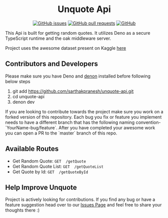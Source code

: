 <div align='center'>

# Unquote Api

[![GitHub issues](https://img.shields.io/github/issues/sarthakpranesh/unquote-api)](https://github.com/sarthakpranesh/unquote-api/issues)
[![GitHub pull requests](https://img.shields.io/github/issues-pr/sarthakpranesh/unquote-api)](https://github.com/sarthakpranesh/unquote-api/pulls)
[![GitHub](https://img.shields.io/github/license/sarthakpranesh/unquote-api)](https://github.com/sarthakpranesh/unquote-api/blob/master/LICENSE)

</div>

<p>
This Api is built for getting random quotes. It utilizes Deno as a secure TypeScript runtime and the oak middleware server.
</p>

Project uses the awesome dataset present on Kaggle [here](https://www.kaggle.com/coolcoder22/quotes-dataset)

## Contributors and Developers
Please make sure you have Deno and [denon](https://deno.land/x/denon/) installed before following below steps
1. git add https://github.com/sarthakpranesh/unquote-api.git
2. cd unquote-api
3. denon dev

<p>
If you are looking to contribute towards the project make sure you work on a forked version of this repository. Each bug you fix or feature you implement needs to have a different branch that has the following naming convention- `YourName-bug/feature`. After you have completed your awesome work you can open a PR to the `master` branch of this repo.
</p>

## Available Routes
- Get Random Quote:  `GET  /getQuote`
- Get Random Quote List: `GET  /getQuoteList`
- Get Quote by Id: `GET  /getQuoteById`

## Help Improve Unquote
Project is actively looking for contributions. If you find any bug or have a feature suggestion head over to our [Issues Page](https://github.com/sarthakpranesh/unquote-api/issues) and feel free to share your thoughts there :)
